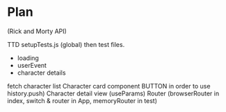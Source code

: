 # Plan

(Rick and Morty API)

TTD setupTests.js (global) then test files.

- loading
- userEvent
- character details

fetch character list
Character card component BUTTON in order to use history.push)
Character detail view (useParams)
Router (browserRouter in index, switch & router in App, memoryRouter in test)
